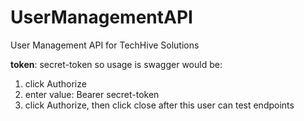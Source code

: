 # UserManagementAPI
User Management API for TechHive Solutions

**token**: secret-token
so usage is swagger would be:
  1. click Authorize
  2. enter value: Bearer secret-token
  3. click Authorize, then click close
after this user can test endpoints
